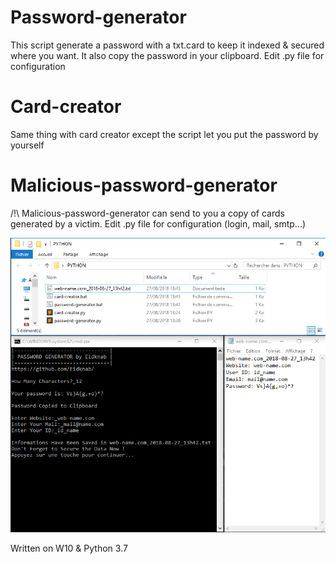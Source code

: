 # Password-generator
This script generate a password with a txt.card to keep it indexed & secured where you want.
It also copy the password in your clipboard.
Edit .py file for configuration

# Card-creator
Same thing with card creator except the script let you put the password by yourself

# Malicious-password-generator
/!\ Malicious-password-generator can send to you a copy of cards generated by a victim.
Edit .py file for configuration (login, mail, smtp...)

<img src="https://raw.githubusercontent.com/Eidknab/password-generator/master/screenshot.png">

Written on W10 & Python 3.7


